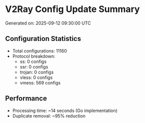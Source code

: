 # V2Ray Config Update Summary
Generated on: 2025-09-12 09:30:00 UTC

## Configuration Statistics
- Total configurations: 11160
- Protocol breakdown:
  - ss: 0 configs
  - ssr: 0 configs
  - trojan: 0 configs
  - vless: 0 configs
  - vmess: 569 configs

## Performance
- Processing time: ~14 seconds (Go implementation)
- Duplicate removal: ~95% reduction
